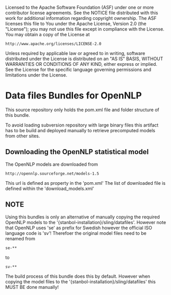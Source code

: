 Licensed to the Apache Software Foundation (ASF) under one or more
contributor license agreements.  See the NOTICE file distributed with
this work for additional information regarding copyright ownership.
The ASF licenses this file to You under the Apache License, Version 2.0
(the "License"); you may not use this file except in compliance with
the License.  You may obtain a copy of the License at

    http://www.apache.org/licenses/LICENSE-2.0

Unless required by applicable law or agreed to in writing, software
distributed under the License is distributed on an "AS IS" BASIS,
WITHOUT WARRANTIES OR CONDITIONS OF ANY KIND, either express or implied.
See the License for the specific language governing permissions and
limitations under the License.

# Data files Bundles for OpenNLP

This source repository only holds the pom.xml file and folder structure of this bundle.

To avoid loading subversion repository with large binary files this artifact has to be build and deployed manually to retrieve precomputed models from other sites.


## Downloading the OpenNLP statistical model 

The OpenNLP models are downloaded from 

    http://opennlp.sourceforge.net/models-1.5

This url is defined as property in the 'pom.xml'
The list of downloaded file is defined within the 'download_models.xml'

## NOTE

Using this bundles is only an alternative of manually copying the required OpenNLP models to the '{stanbol-installation}/sling/datafiles'. However note that OpenNLP uses 'se' as prefix for Swedish however 
the official ISO language code is 'sv'! Therefoer the original model files need 
to be renamed from

    se-**
    
to

    sv-**
    
The build process of this bundle does this by default. However when copying
the model files to the '{stanbol-installation}/sling/datafiles' this MUST BE done
manually!
